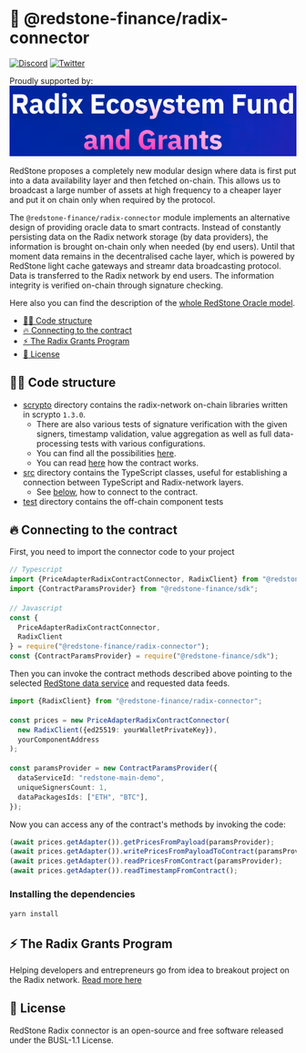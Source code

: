 # 🔗 @redstone-finance/radix-connector

[![Discord](https://img.shields.io/discord/786251205008949258?logo=discord)](https://discord.gg/2CT6hN6C)
[![Twitter](https://img.shields.io/twitter/follow/redstone_defi?style=flat&logo=twitter)](https://twitter.com/intent/follow?screen_name=redstone_defi)

Proudly supported by:
[![Radix Grants Program](radix-grants-program.png)](#-the-radix-grants-program)

RedStone proposes a completely new modular design where data is first put into a data availability layer and then
fetched on-chain. This allows us to broadcast a large number of assets at high frequency to a cheaper layer and put it
on chain only when required by the protocol.

The `@redstone-finance/radix-connector` module implements an alternative design of providing oracle data to smart
contracts. Instead of constantly persisting data on the Radix network storage (by data providers), the information is
brought on-chain only when needed (by end users). Until that moment data remains in the decentralised cache layer, which
is powered by RedStone light cache gateways and streamr data broadcasting protocol. Data is transferred to the Radix
network by end users. The information integrity is verified on-chain through signature checking.

Here also you can find the description of
the [whole RedStone Oracle model](https://docs.redstone.finance/docs/introduction).

- [👨‍💻 Code structure](#-code-structure)
- [🔥 Connecting to the contract](#-connecting-to-the-contract)
- [⚡ The Radix Grants Program](#-the-radix-grants-program)
- [📄 License](#-license)

## 👨‍💻 Code structure

- [scrypto](scrypto) directory contains the radix-network on-chain libraries written in scrypto `1.3.0`.
  - There are also various tests of signature verification with the given signers, timestamp validation, value
      aggregation as well as full data-processing tests with various configurations.
  - You can find all the possibilities [here](scrypto/README.md).
  - You can read [here](scrypto/price_adapter/README.md) how the contract works.
- [src](src) directory contains the TypeScript classes, useful for establishing a connection between TypeScript and
  Radix-network layers.
  - See [below](#-connecting-to-the-contract), how to connect to the contract.
- [test](test) directory contains the off-chain component tests

## 🔥 Connecting to the contract

First, you need to import the connector code to your project

```ts
// Typescript
import {PriceAdapterRadixContractConnector, RadixClient} from "@redstone-finance/radix-connector";
import {ContractParamsProvider} from "@redstone-finance/sdk";

// Javascript
const {
  PriceAdapterRadixContractConnector,
  RadixClient
} = require("@redstone-finance/radix-connector");
const {ContractParamsProvider} = require("@redstone-finance/sdk");
```

Then you can invoke the contract methods described above pointing to the
selected [RedStone data service](https://app.redstone.finance) and requested data feeds.

```ts
import {RadixClient} from "@redstone-finance/radix-connector";

const prices = new PriceAdapterRadixContractConnector(
  new RadixClient({ed25519: yourWalletPrivateKey}),
  yourComponentAddress
);

const paramsProvider = new ContractParamsProvider({
  dataServiceId: "redstone-main-demo",
  uniqueSignersCount: 1,
  dataPackagesIds: ["ETH", "BTC"],
});
```

Now you can access any of the contract's methods by invoking the code:

```ts
(await prices.getAdapter()).getPricesFromPayload(paramsProvider);
(await prices.getAdapter()).writePricesFromPayloadToContract(paramsProvider);
(await prices.getAdapter()).readPricesFromContract(paramsProvider);
(await prices.getAdapter()).readTimestampFromContract();
```

### Installing the dependencies

```bash
yarn install
```

## ⚡ The Radix Grants Program

Helping developers and entrepreneurs go from idea to breakout project on the Radix network.
[Read more here](https://developers.radixdlt.com/grants)

## 📄 License

RedStone Radix connector is an open-source and free software released under the BUSL-1.1 License.

